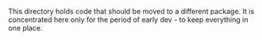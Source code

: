 This directory holds code that should be moved to a different package. It is concentrated here only for the
period of early dev - to keep everything in one place.

